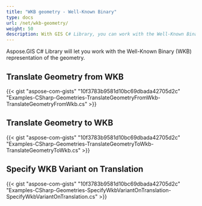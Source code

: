 ```yaml
---
title: "WKB geometry - Well-Known Binary"
type: docs
url: /net/wkb-geometry/
weight: 50
description: With GIS C# Library, you can work with the Well-Known Binary (WKB) representation of the geometry and translate it to or from WKB.
---
```


Aspose.GIS C# Library will let you work with the Well-Known Binary (WKB) representation of the geometry.

## **Translate Geometry from WKB**
{{< gist "aspose-com-gists" "10f3783b9581d10bc69dbada42705d2c" "Examples-CSharp-Geometries-TranslateGeometryFromWkb-TranslateGeometryFromWkb.cs" >}}
## **Translate Geometry to WKB**
{{< gist "aspose-com-gists" "10f3783b9581d10bc69dbada42705d2c" "Examples-CSharp-Geometries-TranslateGeometryToWkb-TranslateGeometryToWkb.cs" >}}
## **Specify WKB Variant on Translation**
{{< gist "aspose-com-gists" "10f3783b9581d10bc69dbada42705d2c" "Examples-CSharp-Geometries-SpecifyWkbVariantOnTranslation-SpecifyWkbVariantOnTranslation.cs" >}}
